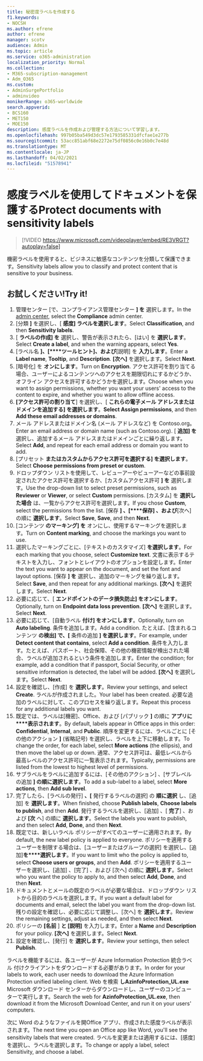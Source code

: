 ```yaml
---
title: 秘密度ラベルを作成する
f1.keywords:
- NOCSH
ms.author: efrene
author: efrene
manager: scotv
audience: Admin
ms.topic: article
ms.service: o365-administration
localization_priority: Normal
ms.collection:
- M365-subscription-management
- Adm_O365
ms.custom:
- AdminSurgePortfolio
- adminvideo
monikerRange: o365-worldwide
search.appverid:
- BCS160
- MET150
- MOE150
description: 感度ラベルを作成および管理する方法について学習します。
ms.openlocfilehash: 997b05ba549d3dc57e1793585331dfcfae1e277b
ms.sourcegitcommit: 53acc851abf68e2272e75df0856c0e16b0c7e48d
ms.translationtype: MT
ms.contentlocale: ja-JP
ms.lasthandoff: 04/02/2021
ms.locfileid: "51578941"
---
```

# <a name="protect-documents-with-sensitivity-labels"></a><span data-ttu-id="94da2-103">感度ラベルを使用してドキュメントを保護する</span><span class="sxs-lookup"><span data-stu-id="94da2-103">Protect documents with sensitivity labels</span></span>

> [!VIDEO https://www.microsoft.com/videoplayer/embed/RE3VRGT?autoplay=false]

<span data-ttu-id="94da2-104">機密ラベルを使用すると、ビジネスに敏感なコンテンツを分類して保護できます。</span><span class="sxs-lookup"><span data-stu-id="94da2-104">Sensitivity labels allow you to classify and protect content that is sensitive to your business.</span></span>

## <a name="try-it"></a><span data-ttu-id="94da2-105">お試しください!</span><span class="sxs-lookup"><span data-stu-id="94da2-105">Try it!</span></span>

1. <span data-ttu-id="94da2-106">管理センター [で、[](https://admin.microsoft.com)コンプライアンス管理センター **] を** 選択します。</span><span class="sxs-lookup"><span data-stu-id="94da2-106">In the [admin center](https://admin.microsoft.com), select the **Compliance** admin center.</span></span>
1. <span data-ttu-id="94da2-107">[分類 **]** を選択し、[ **感度] ラベルを選択します**。</span><span class="sxs-lookup"><span data-stu-id="94da2-107">Select **Classification**, and then **Sensitivity labels**.</span></span>
1. <span data-ttu-id="94da2-108">[ **ラベルの作成] を** 選択し、警告が表示されたら、[はい] を **選択します**。</span><span class="sxs-lookup"><span data-stu-id="94da2-108">Select **Create a label**, and when the warning appears, select **Yes**.</span></span>
1. <span data-ttu-id="94da2-109">[ラベル名 **]、[\*\*\*\*ツールヒント]、および**[説明] を **入力します**。</span><span class="sxs-lookup"><span data-stu-id="94da2-109">Enter a **Label name**, **Tooltip**, and **Description**.</span></span> <span data-ttu-id="94da2-110">**[次へ]** を選択します。</span><span class="sxs-lookup"><span data-stu-id="94da2-110">Select **Next**.</span></span>
1. <span data-ttu-id="94da2-111">[暗号化] を **オンにします**。</span><span class="sxs-lookup"><span data-stu-id="94da2-111">Turn on **Encryption**.</span></span> <span data-ttu-id="94da2-112">アクセス許可を割り当てる場合、ユーザーによるコンテンツへのアクセスを期限切れにするかどうか、オフライン アクセスを許可するかどうかを選択します。</span><span class="sxs-lookup"><span data-stu-id="94da2-112">Choose when you want to assign permissions, whether you want your users' access to the content to expire, and whether you want to allow offline access.</span></span>
1. <span data-ttu-id="94da2-113">**[アクセス許可の割り当て**] を選択し、[ **これらの電子メール アドレスまたはドメインを追加する] を選択します**。</span><span class="sxs-lookup"><span data-stu-id="94da2-113">**Select Assign permissions**, and then **Add these email addresses or domains**.</span></span>
1. <span data-ttu-id="94da2-114">メール アドレスまたはドメイン名 (メール アドレスなど) を Contoso.org。</span><span class="sxs-lookup"><span data-stu-id="94da2-114">Enter an email address or domain name (such as Contoso.org).</span></span>  <span data-ttu-id="94da2-115">[ **追加] を** 選択し、追加するメール アドレスまたはドメインごとに繰り返します。</span><span class="sxs-lookup"><span data-stu-id="94da2-115">Select **Add**, and repeat for each email address or domain you want to add.</span></span>
1. <span data-ttu-id="94da2-116">[プリセット **またはカスタムからアクセス許可を選択する] を選択します**。</span><span class="sxs-lookup"><span data-stu-id="94da2-116">Select **Choose permissions from preset or custom**.</span></span>
1. <span data-ttu-id="94da2-117">ドロップダウン リストを使用して、レビューアーやビューアーなどの事前設定されたアクセス許可を選択するか、[カスタムアクセス許可 **] を** 選択します。</span><span class="sxs-lookup"><span data-stu-id="94da2-117">Use the drop-down list to select preset permissions, such as **Reviewer** or **Viewer**, or select **Custom** permissions.</span></span> <span data-ttu-id="94da2-118">[カスタム] を **選択した場合** は、一覧からアクセス許可を選択します。</span><span class="sxs-lookup"><span data-stu-id="94da2-118">If you chose **Custom**, select the permissions from the list.</span></span> <span data-ttu-id="94da2-119">[保存 **] 、[\*\*\*\*保存] 、および**[次へ] の順に **選択します**。</span><span class="sxs-lookup"><span data-stu-id="94da2-119">Select **Save**, **Save**, and then **Next**.</span></span>
1. <span data-ttu-id="94da2-120">[コンテンツ **のマーキング] を** オンにし、使用するマーキングを選択します。</span><span class="sxs-lookup"><span data-stu-id="94da2-120">Turn on **Content marking**, and choose the markings you want to use.</span></span>
1. <span data-ttu-id="94da2-121">選択したマーキングごとに、[テキストのカスタマイズ] **を選択します**。</span><span class="sxs-lookup"><span data-stu-id="94da2-121">For each marking that you choose, select **Customize text**.</span></span> <span data-ttu-id="94da2-122">文書に表示するテキストを入力し、フォントとレイアウトのオプションを設定します。</span><span class="sxs-lookup"><span data-stu-id="94da2-122">Enter the text you want to appear on the document, and set the font and layout options.</span></span> <span data-ttu-id="94da2-123">[保存 **] を** 選択し、追加のマーキングを繰り返します。</span><span class="sxs-lookup"><span data-stu-id="94da2-123">Select **Save**, and then repeat for any additional markings.</span></span> <span data-ttu-id="94da2-124">**[次へ]** を選択します。</span><span class="sxs-lookup"><span data-stu-id="94da2-124">Select **Next**.</span></span>
1. <span data-ttu-id="94da2-125">必要に応じて、[ **エンドポイントのデータ損失防止] をオンにします**。</span><span class="sxs-lookup"><span data-stu-id="94da2-125">Optionally, turn on **Endpoint data loss prevention**.</span></span> <span data-ttu-id="94da2-126">**[次へ]** を選択します。</span><span class="sxs-lookup"><span data-stu-id="94da2-126">Select **Next**.</span></span>
1. <span data-ttu-id="94da2-127">必要に応じて、[自動ラベル **付け] をオンにします**。</span><span class="sxs-lookup"><span data-stu-id="94da2-127">Optionally, turn on **Auto labeling**.</span></span> <span data-ttu-id="94da2-128">条件を追加します。</span><span class="sxs-lookup"><span data-stu-id="94da2-128">Add a condition.</span></span> <span data-ttu-id="94da2-129">たとえば、[含まれるコンテンツ **の検出] で、[** 条件の追加 **] を選択します**。</span><span class="sxs-lookup"><span data-stu-id="94da2-129">For example, under **Detect content that contains**, select **Add a condition**.</span></span> <span data-ttu-id="94da2-130">条件を入力します。たとえば、パスポート、社会保障、その他の機密情報が検出された場合、ラベルが追加されるという条件を追加します。</span><span class="sxs-lookup"><span data-stu-id="94da2-130">Enter the condition; for example, add a condition that if passport, Social Security, or other sensitive information is detected, the label will be added.</span></span> <span data-ttu-id="94da2-131">**[次へ]** を選択します。</span><span class="sxs-lookup"><span data-stu-id="94da2-131">Select **Next**.</span></span>
1. <span data-ttu-id="94da2-132">設定を確認し、[作成] を **選択します**。</span><span class="sxs-lookup"><span data-stu-id="94da2-132">Review your settings, and select **Create**.</span></span> <span data-ttu-id="94da2-133">ラベルが作成されました。</span><span class="sxs-lookup"><span data-stu-id="94da2-133">Your label has been created.</span></span> <span data-ttu-id="94da2-134">必要な追加のラベルに対して、このプロセスを繰り返します。</span><span class="sxs-lookup"><span data-stu-id="94da2-134">Repeat this process for any additional labels you want.</span></span>
1. <span data-ttu-id="94da2-135">既定では、ラベルは[機密]、Office、および [パブリック **]** の順に **アプリに\*\*\*\*表示されます**。</span><span class="sxs-lookup"><span data-stu-id="94da2-135">By default, labels appear in Office apps in this order: **Confidential**, **Internal**, and **Public**.</span></span> <span data-ttu-id="94da2-136">順序を変更するには、ラベルごとに [その他のアクション **]** (省略記号) を選択し、ラベルを上下に移動します。</span><span class="sxs-lookup"><span data-stu-id="94da2-136">To change the order, for each label, select **More actions** (the ellipsis), and then move the label up or down.</span></span> <span data-ttu-id="94da2-137">通常、アクセス許可は、最低レベルから最高レベルのアクセス許可に一覧表示されます。</span><span class="sxs-lookup"><span data-stu-id="94da2-137">Typically, permissions are listed from the lowest to highest level of permissions.</span></span>
1. <span data-ttu-id="94da2-138">サブラベルをラベルに追加するには、[その他のアクション] 、[サブレベルの追加 **] の順に選択します**。</span><span class="sxs-lookup"><span data-stu-id="94da2-138">To add a sub-label to a label, select **More actions**, then **Add sub level**.</span></span>
1. <span data-ttu-id="94da2-139">完了したら、[ラベルの発行] **、[** 発行するラベルの選択] の **順に選択** し、[追加] を **選択します**。</span><span class="sxs-lookup"><span data-stu-id="94da2-139">When finished, choose **Publish labels**, **Choose labels to publish**, and then **Add**.</span></span> <span data-ttu-id="94da2-140">発行するラベルを選択し、[追加] 、[ **完了**] 、および **[次** へ] の順に **選択します**。</span><span class="sxs-lookup"><span data-stu-id="94da2-140">Select the labels you want to publish, and then select **Add**, **Done**, and then **Next**.</span></span>
1. <span data-ttu-id="94da2-141">既定では、新しいラベル ポリシーがすべてのユーザーに適用されます。</span><span class="sxs-lookup"><span data-stu-id="94da2-141">By default, the new label policy is applied to everyone.</span></span> <span data-ttu-id="94da2-142">ポリシーを適用するユーザーを制限する場合は、[ユーザーまたはグループの選択] を選択し、[追加]**を\*\*\*\*選択します**。</span><span class="sxs-lookup"><span data-stu-id="94da2-142">If you want to limit who the policy is applied to, select **Choose users or groups**, and then **Add**.</span></span> <span data-ttu-id="94da2-143">ポリシーを適用するユーザーを選択し、[追加] 、[完了] 、および [次へ] の順に **選択します**。</span><span class="sxs-lookup"><span data-stu-id="94da2-143">Select who you want the policy to apply to, and then select **Add**, **Done**, and then **Next**.</span></span>
1. <span data-ttu-id="94da2-144">ドキュメントとメールの既定のラベルが必要な場合は、ドロップダウン リストから目的のラベルを選択します。</span><span class="sxs-lookup"><span data-stu-id="94da2-144">If you want a default label for documents and email, select the label you want from the drop-down list.</span></span> <span data-ttu-id="94da2-145">残りの設定を確認し、必要に応じて調整し、[次へ] を **選択します**。</span><span class="sxs-lookup"><span data-stu-id="94da2-145">Review the remaining settings, adjust as needed, and then select **Next**.</span></span>
1. <span data-ttu-id="94da2-146">ポリシーの **[名前** ] **と [説明]** を入力します。</span><span class="sxs-lookup"><span data-stu-id="94da2-146">Enter a **Name** and **Description** for your policy.</span></span> <span data-ttu-id="94da2-147">**[次へ]** を選択します。</span><span class="sxs-lookup"><span data-stu-id="94da2-147">Select **Next**.</span></span>
1. <span data-ttu-id="94da2-148">設定を確認し、[発行] を **選択します**。</span><span class="sxs-lookup"><span data-stu-id="94da2-148">Review your settings, then select **Publish**.</span></span>

<span data-ttu-id="94da2-149">ラベルを機能するには、各ユーザーが Azure Information Protection 統合ラベル 付けクライアントをダウンロードする必要があります。</span><span class="sxs-lookup"><span data-stu-id="94da2-149">In order for your labels to work, each user needs to download the Azure Information Protection unified labeling client.</span></span> <span data-ttu-id="94da2-150">Web を検索 **しAzinfoProtection_UL.exe** Microsoft ダウンロード センターからダウンロードし、ユーザーのコンピューターで実行します。</span><span class="sxs-lookup"><span data-stu-id="94da2-150">Search the web for **AzinfoProtection_UL.exe**, then download it from the Microsoft Download Center, and run it on your users' computers.</span></span>

<span data-ttu-id="94da2-151">次に Word のようなファイルを開Office アプリ、作成された感度ラベルが表示されます。</span><span class="sxs-lookup"><span data-stu-id="94da2-151">The next time you open an Office app like Word, you'll see the sensitivity labels that were created.</span></span> <span data-ttu-id="94da2-152">ラベルを変更または適用するには、[感度] を選択し、ラベルを選択します。</span><span class="sxs-lookup"><span data-stu-id="94da2-152">To change or apply a label, select Sensitivity, and choose a label.</span></span>

